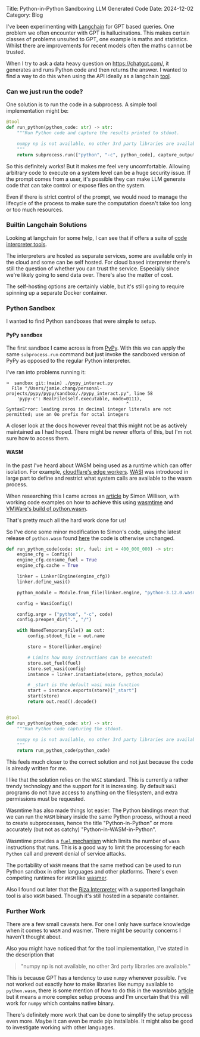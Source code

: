 Title: Python-in-Python Sandboxing LLM Generated Code
Date: 2024-12-02
Category: Blog

I've been experimenting with [Langchain](https://www.langchain.com/) for GPT based queries. One problem we often encounter with GPT is hallucinations. This makes certain classes of problems unsuited to GPT, one example is maths and statistics. Whilst there are improvements for recent models often the maths cannot be trusted.

When I try to ask a data heavy question on https://chatgpt.com/, it generates and runs Python code and then returns the answer. I wanted to find a way to do this when using the API ideally as a langchain [tool](https://python.langchain.com/docs/concepts/tools/).


### Can we just run the code?
One solution is to run the code in a subprocess. A simple tool implementation might be:

```python
@tool
def run_python(python_code: str) -> str:
    """Run Python code and capture the results printed to stdout.

    numpy np is not available, no other 3rd party libraries are available.
    """
    return subprocess.run(["python", "-c", python_code], capture_output=True, text=True).stdout.strip()
```

So this definitely works! But it makes me feel very uncomfortable. Allowing arbitrary code to execute on a system level can be a huge security issue. If the prompt comes from a user, it's possible they can make LLM generate code that can take control or expose files on the system. 

Even if there is strict control of the prompt, we would need to manage the lifecycle of the process to make sure the computation doesn't take too long or too much resources. 


### Builtin Langchain Solutions
Looking at langchain for some help, I can see that if offers a suite of [code interpreter tools](https://python.langchain.com/docs/integrations/tools/#code-interpreter).

The interpreters are hosted as separate services, some are available only in the cloud and some can be self hosted. For cloud based interpreter there's still the question of whether you can trust the service. Especially since we're likely going to send data over. There's also the matter of cost.

The self-hosting options are certainly viable, but it's still going to require spinning up a separate Docker container.


### Python Sandbox
I wanted to find Python sandboxes that were simple to setup.

#### PyPy sandbox
The first sandbox I came across is from [PyPy](https://doc.pypy.org/en/latest/sandbox.html). With this we can apply the same `subprocess.run` command but just invoke the sandboxed version of PyPy as opposed to the regular Python interpreter. 

I've ran into problems running it:
```shell
➜  sandbox git:(main) ./pypy_interact.py     
  File "/Users/jamie.chang/personal-projects/pypy/pypy/sandbox/./pypy_interact.py", line 58
    'pypy-c': RealFile(self.executable, mode=0111),
                                             ^
SyntaxError: leading zeros in decimal integer literals are not permitted; use an 0o prefix for octal integers
```

A closer look at the docs however reveal that this might not be as actively maintained as I had hoped. There might be newer efforts of this, but I'm not sure how to access them.

#### WASM
In the past I've heard about WASM being used as a runtime which can offer isolation. For example, [cloudflare's edge workers](https://developers.cloudflare.com/workers/runtime-apis/webassembly/). [WASI](https://wasi.dev/) was introduced in large part to define and restrict what system calls are available to the wasm process. 

When researching this I came across an [article](https://til.simonwillison.net/webassembly/python-in-a-wasm-sandbox) by Simon Willison, with working code examples on how to achieve this using [wasmtime](https://github.com/bytecodealliance/wasmtime) and [VMWare's build of python.wasm](https://wasmlabs.dev/articles/python-wasm32-wasi/).

That's pretty much all the hard work done for us! 

So I've done some minor modification to Simon's code, using the latest release of `python.wasm` found [here](https://github.com/vmware-labs/webassembly-language-runtimes/releases/tag/python%2F3.12.0%2B20231211-040d5a6) the code is otherwise unchanged.


```python
def run_python_code(code: str, fuel: int = 400_000_000) -> str:
    engine_cfg = Config()
    engine_cfg.consume_fuel = True
    engine_cfg.cache = True

    linker = Linker(Engine(engine_cfg))
    linker.define_wasi()

    python_module = Module.from_file(linker.engine, "python-3.12.0.wasm")

    config = WasiConfig()

    config.argv = ("python", "-c", code)
    config.preopen_dir(".", "/")

    with NamedTemporaryFile() as out:
        config.stdout_file = out.name

        store = Store(linker.engine)

        # Limits how many instructions can be executed:
        store.set_fuel(fuel)
        store.set_wasi(config)
        instance = linker.instantiate(store, python_module)

        # _start is the default wasi main function
        start = instance.exports(store)["_start"]
        start(store)
        return out.read().decode()


@tool
def run_python(python_code: str) -> str:
    """Run Python code capturing the stdout.

    numpy np is not available, no other 3rd party libraries are available.
    """
    return run_python_code(python_code)
```
This feels much closer to the correct solution and not just because the code is already written for me.

I like that the solution relies on the `WASI` standard. This is currently a rather trendy technology and the support for it is increasing. By default `WASI` programs do not have access to anything on the filesystem, and extra permissions must be requested.

Wasmtime has also made things lot easier. The Python bindings mean that we can run the `WASM` binary inside the same Python process, without a need to create subprocesses, hence the title "Python-in-Python" or more accurately (but not as catchy) "Python-in-WASM-in-Python".

Wasmtime provides a [`fuel` mechanism](https://docs.wasmtime.dev/api/wasmtime/struct.Store.html#method.set_fuel) which limits the number of `wasm` instructions that runs. This is a good way to limit the processing for each `Python` call and prevent denial of service attacks. 

The portability of `WASM` means that the same method can be used to run Python sandbox in other languages and other platforms. There's even competing runtimes for `WASM` like [wasmer](https://github.com/wasmerio/wasmer-python).

Also I found out later that the [Riza Interpreter](https://python.langchain.com/docs/integrations/tools/riza/) with a supported langchain tool is also `WASM` based. Though it's still hosted in a separate container.

### Further Work
There are a few small caveats here. For one I only have surface knowledge when it comes to `WASM` and wasmer. There might be security concerns I haven't thought about.

Also you might have noticed that for the tool implementation, I've stated in the description that
> "numpy np is not available, no other 3rd party libraries are available."

This is because GPT has a tendency to use `numpy` whenever possible. I've not worked out exactly how to make libraries like numpy available to `python.wasm`, there is some mention of how to do this in the wasmlabs [article](https://wasmlabs.dev/articles/python-wasm32-wasi/) but it means a more complex setup process and I'm uncertain that this will work for `numpy` which contains native binary.

There's definitely more work that can be done to simplify the setup process even more. Maybe it can even be made pip installable. It might also be good to investigate working with other languages.
